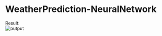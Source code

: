 # WeatherPrediction-NeuralNetwork
Result:</br>
![output](https://github.com/Pallabpal/WeatherPrediction-NeuralNetwork/assets/122145541/215b5dd8-898f-428e-8eab-ebb75e310977)
